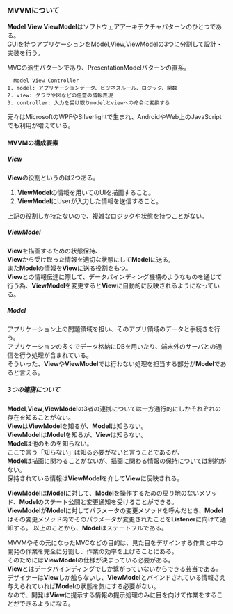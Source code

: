 ﻿### MVVMについて  

**Model View ViewModel**はソフトウェアアーキテクチャパターンのひとつである。  
GUIを持つアプリケーションをModel,View,ViewModelの3つに分割して設計・実装を行う。  

  MVCの派生パターンであり、PresentationModelパターンの直系。  
```
  Model View Controller  
1. model: アプリケーションデータ、ビジネスルール、ロジック、関数  
2. view: グラフや図などの任意の情報表現  
3. controller: 入力を受け取りmodelとviewへの命令に変換する  
```
元々はMicrosoftのWPFやSilverlightで生まれ、AndroidやWeb上のJavaScriptでも利用が増えている。  

#### MVVMの構成要素  

##### View  
**View**の役割というのは2つある。
1. **ViewModel**の情報を用いてのUIを描画すること。  
2. **ViewModel**にUserが入力した情報を送信すること。  
  
上記の役割しか持たないので、複雑なロジックや状態を持つことがない。
##### ViewModel  

**View**を描画するための状態保持、  
**View**から受け取った情報を適切な状態にして**Model**に送る,  
また**Model**の情報を**View**に送る役割をもつ。  
**View**との情報伝達に際して、データバインディング機構のようなものを通じて行う為、**ViewModel**を変更すると**View**に自動的に反映されるようになっている。


##### Model  

アプリケーション上の問題領域を担い、そのアプリ領域のデータと手続きを行う。  
アプリケーションの多くでデータ格納にDBを用いたり、端末外のサーバとの通信を行う処理が含まれている。  
そういった、**View**や**ViewModel**では行わない処理を担当する部分が**Model**であると言える。  

##### 3つの連携について

**Model**,**View**,**ViewModel**の3者の連携については一方通行的にしかそれぞれの存在を知ることがない。  
**View**は**ViewModel**を知るが、**Model**は知らない。  
**ViewModel**は**Model**を知るが、**View**は知らない。  
**Model**は他のものを知らない。  
ここで言う「知らない」は知る必要がないと言うことであるが、  
**Model**は描画に関わることがないが、描画に関わる情報の保持については制約がない。  
保持されている情報は**ViewModel**を介して**View**に反映される。

**ViewModel**は**Model**に対して、**Model**を操作するための戻り地のないメソッド、**Model**のステート公開と変更通知を受けることができる。  
**ViewModel**が**Model**に対してパラメータの変更メソッドを呼んだとき、**Model**はその変更メソッド内でそのパラメータが変更されたことを**Listener**に向けて通知する。
以上のことから、**Model**はステートフルである。


MVVMやその元になったMVCなどの目的は、見た目をデザインする作業と中の開発の作業を完全に分割し、作業の効率を上げることにある。  
そのためには**ViewModel**の仕様が決まっている必要がある。  
**View**とはデータバインディングでしか繋がっていないからできる芸当である。  
デザイナーは**View**しか触らないし、**ViewModel**とバインドされている情報さえ与えられていれば**Model**の状態を気にする必要がない。  
なので、開発は**View**に提示する情報の提示処理のみに目を向けて作業をすることができるようになる。

